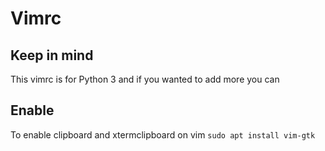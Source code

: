# Vimrc

## Keep in mind
This vimrc is for Python 3 and if you wanted to add more you can

## Enable
To enable clipboard and xtermclipboard on vim ```sudo apt install vim-gtk```
